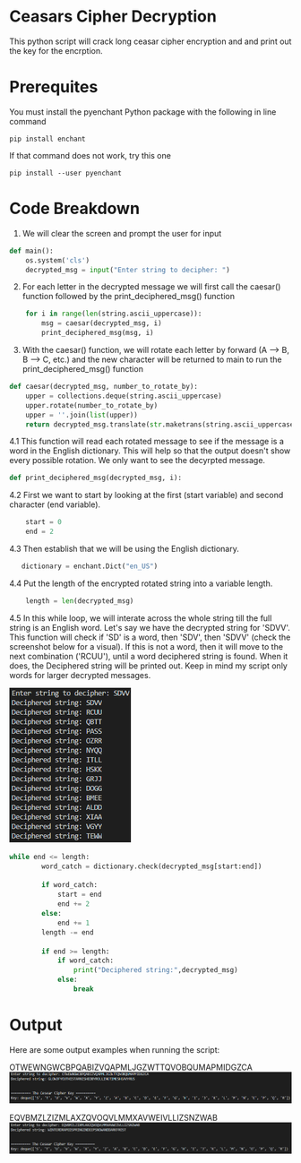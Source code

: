 # Ceasars Cipher Decryption
This python script will crack long ceasar cipher encryption and and print out the key for the encrption.

# Prerequites
You must install the pyenchant Python package with the following in line command
```
pip install enchant

```
If that command does not work, try this one
```
pip install --user pyenchant
```

# Code Breakdown
1. We will clear the screen and prompt the user for input
```python
def main():
    os.system('cls')
    decrypted_msg = input("Enter string to decipher: ")
```
2. For each letter in the decrypted message we will first call the caesar() function followed by the print_deciphered_msg() function
```python
    for i in range(len(string.ascii_uppercase)):
        msg = caesar(decrypted_msg, i)
        print_deciphered_msg(msg, i) 
```
3. With the caesar() function, we will rotate each letter by forward (A --> B, B --> C, etc.) and the new character
will be returned to main to run the print_deciphered_msg() function
```python
def caesar(decrypted_msg, number_to_rotate_by):
    upper = collections.deque(string.ascii_uppercase)
    upper.rotate(number_to_rotate_by)
    upper = ''.join(list(upper))
    return decrypted_msg.translate(str.maketrans(string.ascii_uppercase, upper))
```
4.1 This function will read each rotated message to see if the message is a word in the English dictionary. 
This will help so that the output doesn't show every possible rotation. We only want to see the decyrpted message.
```python
def print_deciphered_msg(decrypted_msg, i):
 ```
 4.2 First we want to start by looking at the first (start variable) and second character (end variable). 
 ```python
     start = 0
     end = 2
 ```
 4.3 Then establish that we will be using the English dictionary.
 ```python
    dictionary = enchant.Dict("en_US")
```
4.4 Put the length of the encrypted rotated string into a variable length.
```python
    length = len(decrypted_msg) 
```
4.5 In this while loop, we will interate across the whole string till the full string is an English word. Let's say we have the
decrypted string for 'SDVV'. This function will check if 'SD' is a word, then 'SDV', then 'SDVV' (check the screenshot below for a visual). If this is not a word, then it will move to the next combination ('RCUU'), until a word deciphered string is found. When it does, the Deciphered string will be printed out. Keep in mind my script only words for larger decrypted messages. 

![alt text](Example1.png)

```python
while end <= length:
        word_catch = dictionary.check(decrypted_msg[start:end])
        
        if word_catch:
            start = end
            end += 2
        else:
            end += 1
        length -= end

        if end >= length:
            if word_catch:
                print("Deciphered string:",decrypted_msg)
            else:
                break
```
# Output
Here are some output examples when running the script:

OTWEWNGWCBPQABIZVQAPMLJGZWTTQVOBQUMAPMIDGZCA
![alt text](Example2.PNG)

EQVBMZLZIZMLAXZQVOQVLMMXAVWEIVLLIZSNZWAB
![alt text](Example3.PNG)
